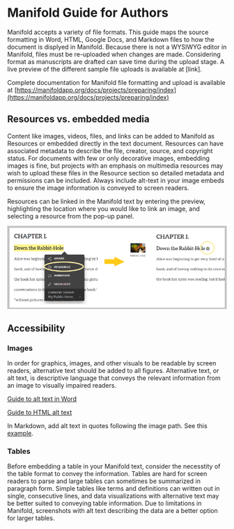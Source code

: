 # Manifold Guide for Authors
Manifold accepts a variety of file formats. This guide maps the source formatting in Word, HTML, Google Docs, and Markdown files to how the document is displyed in Manifold. Because there is not a WYSIWYG editor in Manifold, files must be re-uploaded when changes are made. Considering format as manuscripts are drafted can save time during the upload stage. A live preview of the different sample file uploads is available at [link].

Complete documentation for Manifold file formatting and upload is available at [https://manifoldapp.org/docs/projects/preparing/index](https://manifoldapp.org/docs/projects/preparing/index)

## Resources vs. embedded media
Content like images, videos, files, and links can be added to Manifold as Resources or embedded directly in the text document. Resources can have associated metadata to describe the file, creator, source, and copyright status. For documents with few or only decorative images, embedding images is fine, but projects with an emphasis on multimedia resources may wish to upload these files in the Resource section so detailed metadata and permissions can be included. Always include alt-text in your image embeds to ensure the image information is conveyed to screen readers.

Resources can be linked in the Manifold text by entering the preview, highlighting the location where you would like to link an image, and selecting a resource from the pop-up panel.

![Placing Image resource in Text](img/imgResource.png)

## Accessibility

### Images
In order for graphics, images, and other visuals to be readable by screen readers, alternative text should be added to all figures. Alternative text, or alt text, is descriptive language that conveys the relevant information from an image to visually impaired readers.

[Guide to alt text in Word](https://support.microsoft.com/en-us/office/add-alternative-text-to-a-shape-picture-chart-smartart-graphic-or-other-object-44989b2a-903c-4d9a-b742-6a75b451c669)

[Guide to HTML alt text](https://moz.com/learn/seo/alt-text)

In Markdown, add alt text in quotes following the image path. See this [example](https://www.markdownguide.org/basic-syntax/#images-1).

### Tables
Before embedding a table in your Manifold text, consider the necesstity of the table format to convey the information. Tables are hard for screen readers to parse and large tables can sometimes be summarized in paragraph form. Simple tables like terms and definitions can written out in single, consecutive lines, and data visualizations with alternative text may be better suited to conveying table information. Due to limitations in Manifold, screenshots with alt text describing the data are a better option for larger tables.
